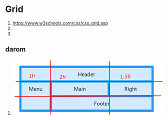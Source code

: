 # Grid

1. https://www.w3schools.com/css/css_grid.asp
2.
3.

## darom

1. ![](assets/2023-06-13-09-52-11.png)
